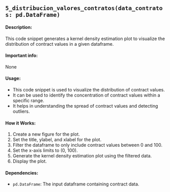 ## `5_distribucion_valores_contratos(data_contratos: pd.DataFrame)`

#### Description:
This code snippet generates a kernel density estimation plot to visualize the distribution of contract values in a given dataframe.

#### Important info:
None

#### Usage:

- This code snippet is used to visualize the distribution of contract values.
- It can be used to identify the concentration of contract values within a specific range.
- It helps in understanding the spread of contract values and detecting outliers.

#### How it Works:
1. Create a new figure for the plot.
2. Set the title, ylabel, and xlabel for the plot.
3. Filter the dataframe to only include contract values between 0 and 100.
4. Set the x-axis limits to (0, 100).
5. Generate the kernel density estimation plot using the filtered data.
6. Display the plot.

#### Dependencies:
- `pd.DataFrame`: The input dataframe containing contract data.